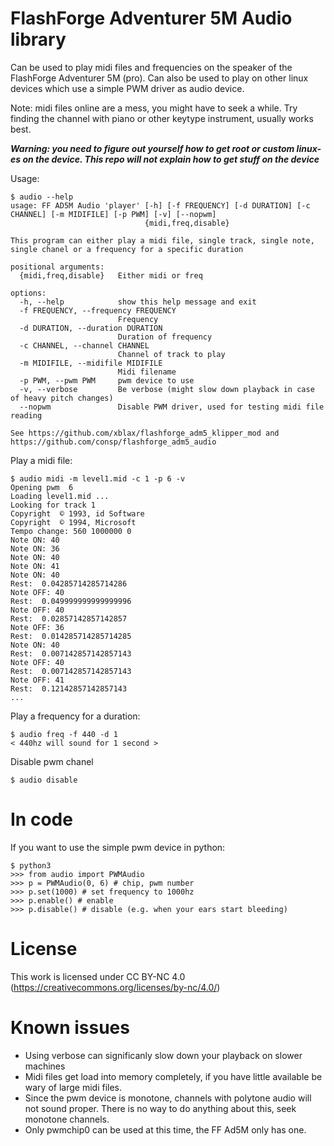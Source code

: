 # FlashForge Adventurer 5M Audio library

Can be used to play midi files and frequencies on the speaker of the FlashForge Adventurer 5M (pro).
Can also be used to play on other linux devices which use a simple PWM driver as audio device.

Note: midi files online are a mess, you might have to seek a while. Try finding the channel with piano or other keytype instrument, usually works best.

**_Warning: you need to figure out yourself how to get root or custom linux-es on the device. This repo will not explain how to get stuff on the device_**

Usage:

```
$ audio --help
usage: FF AD5M Audio 'player' [-h] [-f FREQUENCY] [-d DURATION] [-c CHANNEL] [-m MIDIFILE] [-p PWM] [-v] [--nopwm]
                              {midi,freq,disable}

This program can either play a midi file, single track, single note, single chanel or a frequency for a specific duration

positional arguments:
  {midi,freq,disable}   Either midi or freq

options:
  -h, --help            show this help message and exit
  -f FREQUENCY, --frequency FREQUENCY
                        Frequency
  -d DURATION, --duration DURATION
                        Duration of frequency
  -c CHANNEL, --channel CHANNEL
                        Channel of track to play
  -m MIDIFILE, --midifile MIDIFILE
                        Midi filename
  -p PWM, --pwm PWM     pwm device to use
  -v, --verbose         Be verbose (might slow down playback in case of heavy pitch changes)
  --nopwm               Disable PWM driver, used for testing midi file reading

See https://github.com/xblax/flashforge_adm5_klipper_mod and https://github.com/consp/flashforge_adm5_audio
```

Play a midi file:
```
$ audio midi -m level1.mid -c 1 -p 6 -v
Opening pwm  6
Loading level1.mid ...
Looking for track 1
Copyright  © 1993, id Software
Copyright  © 1994, Microsoft
Tempo change: 560 1000000 0
Note ON: 40
Note ON: 36
Note ON: 40
Note ON: 41
Note ON: 40
Rest:  0.04285714285714286
Note OFF: 40
Rest:  0.049999999999999996
Note OFF: 40
Rest:  0.02857142857142857
Note OFF: 36
Rest:  0.014285714285714285
Note ON: 40
Rest:  0.007142857142857143
Note OFF: 40
Rest:  0.007142857142857143
Note OFF: 41
Rest:  0.12142857142857143
...
```

Play a frequency for a duration:
```
$ audio freq -f 440 -d 1
< 440hz will sound for 1 second >
```

Disable pwm chanel
```
$ audio disable
```


# In code

If you want to use the simple pwm device in python:

```
$ python3
>>> from audio import PWMAudio
>>> p = PWMAudio(0, 6) # chip, pwm number
>>> p.set(1000) # set frequency to 1000hz
>>> p.enable() # enable
>>> p.disable() # disable (e.g. when your ears start bleeding)
```

# License

This work is licensed under CC BY-NC 4.0 (https://creativecommons.org/licenses/by-nc/4.0/)

# Known issues

* Using verbose can significanly slow down your playback on slower machines
* Midi files get load into memory completely, if you have little available be wary of large midi files.
* Since the pwm device is monotone, channels with polytone audio will not sound proper. There is no way to do anything about this, seek monotone channels.
* Only pwmchip0 can be used at this time, the FF Ad5M only has one.
